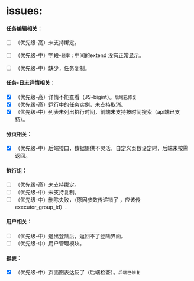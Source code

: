 # issues:

#### 任务编辑相关：

- [ ] （优先级-高）未支持绑定。
- [ ] （优先级-中）字段-`频率` : 中间的extend 没有正常显示。
- [ ] （优先级-中）缺少，任务复制。


#### 任务-日志详情相关：

- [x] （优先级-高）详情不能查看（JS-bigint）。`后端已修复`
- [x] （优先级-高）运行中的任务实例，未支持取消。
- [x] （优先级-中）列表未列出执行时间，前端未支持按时间搜索（api端已支持）。

#### 分页相关：

- [x] （优先级-中）后端接口，数据提供不灵活，自定义页数设定时，后端未按需返回。

#### 执行组：

- [ ] （优先级-高）未支持绑定。
- [ ] （优先级-中）未支持复制。
- [ ] （优先级-中）删除失败，（原因参数传递错了 ，应该传 executor_group_id）.

#### 用户相关：

- [ ] （优先级-中）退出登陆后，返回不了登陆界面。
- [ ] （优先级-中）用户管理模块。

#### 报表：

- [x] （优先级-中）页面图表达反了（后端检查）。`后端已修复`
